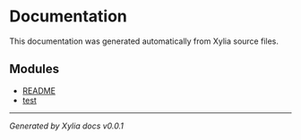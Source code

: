 # Documentation

This documentation was generated automatically from Xylia source files.

## Modules

- [README](README.md)
- [test](test.md)

---

*Generated by Xylia docs v0.0.1*

